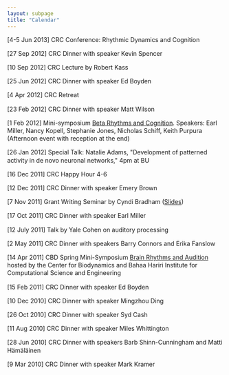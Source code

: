 ```yaml
---
layout: subpage
title: "Calendar"
---
```


<div id="news">
  <p class="home" style="line-height: 1.3em;">[4-5 Jun 2013] CRC Conference: Rhythmic Dynamics and Cognition</p>

  <p class="home" style="line-height: 1.3em;">[27 Sep 2012] CRC Dinner with speaker Kevin Spencer</p>

  <p class="home" style="line-height: 1.3em;">[10 Sep 2012] CRC Lecture by Robert Kass</p>

  <p class="home" style="line-height: 1.3em;">[25 Jun 2012] CRC Dinner with 
  speaker Ed Boyden</p>

  <p class="home" style="line-height: 1.3em;">[4 Apr 2012] CRC Retreat</p>

  <p class="home" style="line-height: 1.3em;">[23 Feb 2012] CRC Dinner with speaker Matt Wilson</p>

  <p class="home" style="line-height: 1.3em;">[1 Feb 2012] Mini-symposium <a href="CRC2012_Flyer.pdf">Beta Rhythms and Cognition</a>. Speakers: Earl Miller, Nancy Kopell, Stephanie Jones, Nicholas Schiff, Keith Purpura (Afternoon event with reception at the end)</p>

  <p class="home" style="line-height: 1.3em;">[26 Jan 2012] Special Talk:  Natalie Adams, "Development of patterned activity in de novo neuronal networks," 4pm at BU</p>

  <p class="home" style="line-height: 1.3em;">[16 Dec 2011] CRC Happy Hour 4-6</p>

  <p class="home" style="line-height: 1.3em;">[12 Dec 2011] CRC Dinner with speaker Emery Brown</p>

  <p class="home" style="line-height: 1.3em;">[7 Nov 2011] Grant Writing Seminar by Cyndi Bradham (<a href="http://www.bu.edu/neuro/graduate/professional-development-resources">Slides</a>)</p>

  <p class="home" style="line-height: 1.3em;">[17 Oct 2011] CRC Dinner with speaker Earl Miller</p>

  <p class="home" style="line-height: 1.3em;">[12 July 2011] Talk by Yale Cohen on auditory processing</p>

  <p class="home" style="line-height: 1.3em;">[2 May 2011] CRC Dinner with speakers Barry Connors and Erika Fanslow</p>

  <p class="home" style="line-height: 1.3em;">[14 Apr 2011] CBD Spring
  Mini-Symposium <a href="/links_files/CBD_2011symposium.doc">Brain
  Rhythms and Audition</a> hosted by the Center for Biodynamics and Bahaa
  Hariri Institute for Computational Science and Engineering
  </p>

  <p class="home" style="line-height: 1.3em;">[15 Feb 2011] CRC Dinner with speaker Ed Boyden</p>

  <p class="home" style="line-height: 1.3em;">[10 Dec 2010] CRC Dinner with speaker Mingzhou Ding</p>

  <p class="home" style="line-height: 1.3em;">[26 Oct 2010] CRC Dinner with speaker Syd Cash</p>

  <p class="home" style="line-height: 1.3em;">[11 Aug 2010] CRC Dinner with speaker Miles Whittington</p>

  <p class="home" style="line-height: 1.3em;">[28 Jun 2010] CRC Dinner with speakers Barb Shinn-Cunningham and Matti H&auml;m&auml;l&auml;inen</p>

  <p class="home" style="line-height: 1.3em;">[9 Mar 2010] CRC Dinner with speaker Mark Kramer</p>
</div>
